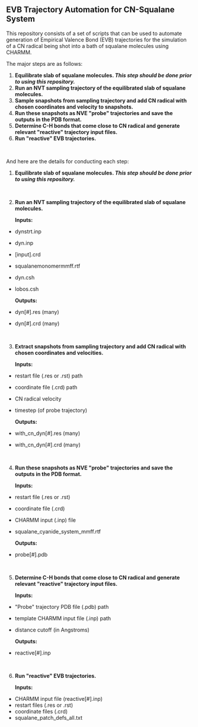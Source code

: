 ## EVB Trajectory Automation for CN-Squalane System

This repository consists of a set of scripts that can be used to automate generation of Empirical Valence Bond (EVB) trajectories for the simulation of a CN radical being shot into a bath of squalane molecules using CHARMM. 

The major steps are as follows:

1. **Equilibrate slab of squalane molecules. _This step should be done prior to using this repository._**
2. **Run an NVT sampling trajectory of the equilibrated slab of squalane molecules.** 
3. **Sample snapshots from sampling trajectory and add CN radical with chosen coordinates and velocity to snapshots.** 
4. **Run these snapshots as NVE "probe" trajectories and save the outputs in the PDB format.**
5. **Determine C-H bonds that come close to CN radical and generate relevant "reactive" trajectory input files.**
6. **Run "reactive" EVB trajectories.**

&nbsp;

And here are the details for conducting each step:

1. **Equilibrate slab of squalane molecules. _This step should be done prior to using this repository._**

&nbsp;

2. **Run an NVT sampling trajectory of the equilibrated slab of squalane molecules.** 

   **Inputs:** 
- dynstrt.inp
- dyn.inp
- [input].crd
- squalanemonomermmff.rtf
- dyn.csh
- lobos.csh

   **Outputs:**
- dyn[#].res (many)
- dyn[#].crd (many)

&nbsp;
 
3. **Extract snapshots from sampling trajectory and add CN radical with chosen coordinates and velocities.** 

   **Inputs:**
- restart file (.res or .rst) path
- coordinate file (.crd) path
- CN radical velocity
- timestep (of probe trajectory)

   **Outputs:**
- with_cn_dyn[#].res (many)
- with_cn_dyn[#].crd (many)

&nbsp;
 
4. **Run these snapshots as NVE "probe" trajectories and save the outputs in the PDB format.**

   **Inputs:**
- restart file (.res or .rst)
- coordinate file (.crd) 
- CHARMM input (.inp) file
- squalane_cyanide_system_mmff.rtf

   **Outputs:**
- probe[#].pdb 

&nbsp;
 
5. **Determine C-H bonds that come close to CN radical and generate relevant "reactive" trajectory input files.**

   **Inputs:**
- "Probe" trajectory PDB file (.pdb) path
- template CHARMM input file (.inp) path
- distance cutoff (in Angstroms)

   **Outputs:**
- reactive[#].inp 

&nbsp;
 
6. **Run "reactive" EVB trajectories.**

   **Inputs:**
- CHARMM input file (reactive[#].inp)
- restart files (.res or .rst)
- coordinate files (.crd)
- squalane_patch_defs_all.txt

&nbsp;

